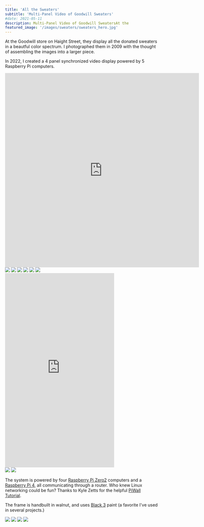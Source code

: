 ```yaml
---
title: 'All the Sweaters'
subtitle: 'Multi-Panel Video of Goodwill Sweaters'
#date: 2021-05-11
description: Multi-Panel Video of Goodwill SweatersAt the 
featured_image: '/images/sweaters/sweaters_hero.jpg'
---
```


At the Goodwill store on Haight Street, they display all the donated sweaters in a beautful color spectrum. I photographed them in 2009 with the thought of assembling the images into a larger piece. 

In 2022, I created a 4 panel synchronized video display powered by 5 Raspberry Pi computers. 

<iframe src="https://player.vimeo.com/video/843581517" width="640" height="640" frameborder="0" allow="autoplay; fullscreen" allowfullscreen></iframe>

<div class="gallery" data-columns="3">
	<img src ="/images/sweaters/IMG_2576.jpeg"/>
	<img src ="/images/sweaters/IMG_2577.jpeg"/>
	<img src ="/images/sweaters/IMG_2578.jpeg"/>
	<img src ="/images/sweaters/IMG_2579.jpeg"/>
	<img src ="/images/sweaters/IMG_2580.jpeg"/>
	<img src ="/images/sweaters/IMG_2581.jpeg"/>
</div>


<iframe src="https://player.vimeo.com/video/843581328?badge=0&amp;autopause=0&amp;player_id=0&amp;app_id=58479" width="360" height="640" frameborder="0" allow="autoplay; fullscreen; picture-in-picture" allowfullscreen title="All the Sweaters: Propped up in a Corner"></iframe>

<div class="gallery" data-columns="2">
	<img src ="/images/sweaters/IMG_9046.jpeg"/>
	<img src ="/images/sweaters/IMG_8999.jpeg"/>
</div>

The system is powered by four <a href ="https://www.raspberrypi.com/products/raspberry-pi-zero-2-w/">Raspberry Pi Zero2</a> computers and a <a href="https://www.raspberrypi.com/products/raspberry-pi-4-model-b/">Raspberry Pi 4</a>, all communicating through a router. Who knew Linux networking could be fun? Thanks to Kyle Zetts for the helpful <a href="https://crt.gg/piwall">PiWall Tutorial</a>.

The frame is handbuilt in walnut, and uses <a href="https://www.culturehustleusa.com/products/black-3-0-the-worlds-blackest-black-acrylic-paint-150ml">Black 3</a> paint (a favorite I've used in several projects.)

<img src ="/images/sweaters/sweaters1.jpeg"/>

<img src ="/images/sweaters/sweaters3.jpeg"/>

<img src ="/images/sweaters/sweaters4.jpeg"/>

<img src ="/images/sweaters/sweaters7.jpeg"/>